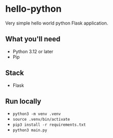 # hello-python
Very simple hello world python Flask application.

## What you'll need
- Python 3.12 or later
- Pip

## Stack
- Flask

## Run locally
- `python3 -m venv .venv`
- `source .venv/bin/activate`
- `pip3 install -r requirements.txt`
- `python3 main.py`
